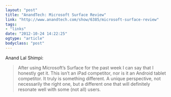 ```yaml
---
layout: "post"
title: "AnandTech: Microsoft Surface Review"
link: "http://www.anandtech.com/show/6385/microsoft-surface-review"
tags: 
- "links"
date: "2012-10-24 14:22:25"
ogtype: "article"
bodyclass: "post"
---
```


Anand Lal Shimpi:

> After using Microsoft’s Surface for the past week I can say that I honestly get it. This isn’t an iPad competitor, nor is it an Android tablet competitor. It truly is something different. A unique perspective, not necessarily the right one, but a different one that will definitely resonate well with some (not all) users.